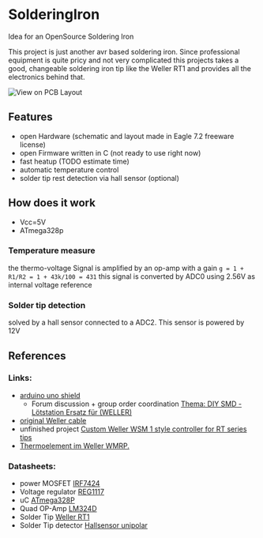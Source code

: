 SolderingIron
=============

Idea for an OpenSource Soldering Iron

This project is just another avr based soldering iron. Since professional equipment is quite pricy and not very complicated this projects takes a good, changeable soldering iron tip like the Weller RT1 and provides all the electronics behind that.

![View on PCB Layout](https://github.com/debaal/SolderingIron/raw/master/pcb_draft.png)
## Features
* open Hardware (schematic and layout made in Eagle 7.2 freeware license)
* open Firmware written in C (not ready to use right now)
* fast heatup (TODO estimate time)
* automatic temperature control
* solder tip rest detection via hall sensor (optional)

## How does it work
* Vcc=5V
* ATmega328p

### Temperature measure
the thermo-voltage Signal is amplified by an op-amp with a gain
	`g = 1 + R1/R2 = 1 + 43k/100 = 431`
this signal is converted by ADC0 using 2.56V as internal voltage reference

### Solder tip detection
solved by a hall sensor connected to a ADC2. This sensor is powered by 12V


## References
### Links:
* [arduino uno shield](http://www.martin-kumm.de/wiki/doku.php?id=Projects:SMD_Solderstation)
  * Forum discussion + group order coordination [Thema: DIY SMD - Lötstation Ersatz für (WELLER)](http://fpv-community.de/showthread.php?41335-DIY-SMD-Lötstation-Ersatz-für-(WELLER))
* [original Weller cable](http://www.pewa.de/cgi-bin/cosmoshop/lshop.cgi?action=showdetail&wkid=1415179514-14110&ls=d&nc=1415179711-29852&rubnum=&artnum=C-51042699&file=&gesamt_zeilen=0Tsuche--silikon)
* unfinished project [Custom Weller WSM 1 style controller for RT series tips](http://dangerousprototypes.com/forum/viewtopic.php?f=19&t=3583)
* [Thermoelement im Weller WMRP.](http://www.mikrocontroller.net/topic/175412#1686071)

### Datasheets:
* power MOSFET [IRF7424](http://www.irf.com/product-info/datasheets/data/irf7424.pdf)
* Voltage regulator [REG1117](http://www.ti.com/lit/pdf/SBVS001)
* uC [ATmega328P](http://www.atmel.com/devices/atmega328p.aspx)
* Quad OP-Amp [LM324D](http://pdf1.alldatasheet.com/datasheet-pdf/view/22759/STMICROELECTRONICS/LM324D.html)
* Solder Tip [Weller RT1](http://datasheet.octopart.com/RT1-Cooper-Tools-datasheet-13539183.pdf)
* Solder Tip detector [Hallsensor unipolar](http://www.reichelt.de/index.html?&ACTION=7&LA=3&OPEN=0&INDEX=0&FILENAME=B400%252FTLE4905L_TLE4935L_TLE4945L_TLE4935-2L%2523SIE.pdf)
